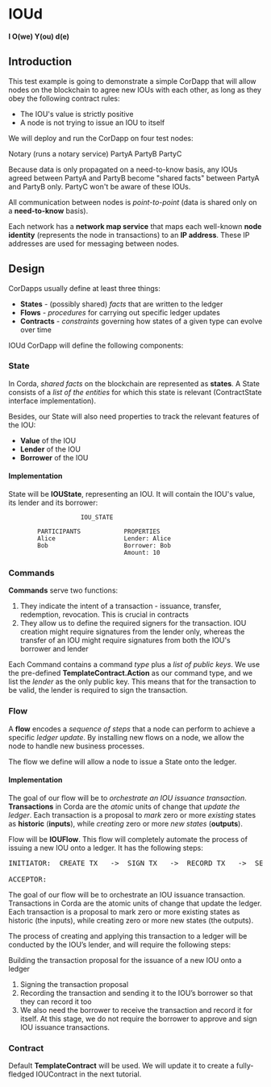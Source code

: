 # IOUd
**I O(we) Y(ou) d(e)**

## Introduction

This test example is going to demonstrate a simple CorDapp that will allow nodes on the blockchain to agree new IOUs with each other, as long as they obey the following contract rules:

- The IOU's value is strictly positive
- A node is not trying to issue an IOU to itself

We will deploy and run the CorDapp on four test nodes:

Notary (runs a notary service)
PartyA
PartyB
PartyC

Because data is only propagated on a need-to-know basis, any IOUs agreed between PartyA and PartyB become "shared facts" between PartyA and PartyB only. PartyC won't be aware of these IOUs.

All communication between nodes is *point-to-point* (data is shared only on a **need-to-know** basis).

Each network has a **network map service** that maps each well-known **node identity** (represents the node in transactions) to an **IP address**. These IP addresses are used for messaging between nodes.

## Design

CorDapps usually define at least three things:

- **States** - (possibly shared) *facts* that are written to the ledger
- **Flows** - *procedures* for carrying out specific ledger updates
- **Contracts** - *constraints* governing how states of a given type can evolve over time

IOUd CorDapp will define the following components:

### State

In Corda, *shared facts* on the blockchain are represented as **states**. A State consists of a *list of the entities* for which this state is relevant (ContractState interface implementation).

Besides, our State will also need properties to track the relevant features of the IOU:

- **Value** of the IOU
- **Lender** of the IOU
- **Borrower** of the IOU

#### Implementation

State will be **IOUState**, representing an IOU. It will contain the IOU's value, its lender and its borrower:

                        IOU_STATE

            PARTICIPANTS            PROPERTIES
            Alice                   Lender: Alice
            Bob                     Borrower: Bob
                                    Amount: 10

### Commands

**Commands** serve two functions:

1. They indicate the intent of a transaction - issuance, transfer, redemption, revocation. This is crucial in contracts
2. They allow us to define the required signers for the transaction. IOU creation might require signatures from the lender only, whereas the transfer of an IOU might require signatures from both the IOU's borrower and lender

Each Command contains a command *type* plus a *list of public keys*. 
We use the pre-defined **TemplateContract.Action** as our command type, and we list the *lender* as the only public key. This means that for the transaction to be valid, the lender is required to sign the transaction.

### Flow

A **flow** encodes a *sequence of steps* that a node can perform to achieve a specific *ledger update*. By installing new flows on a node, we allow the node to handle new business processes. 

The flow we define will allow a node to issue a State onto the ledger.

#### Implementation

The goal of our flow will be to *orchestrate an IOU issuance transaction*. **Transactions** in Corda are the *atomic* units of change that *update the ledger*. Each transaction is a proposal to *mark* zero or more *existing* states as **historic** (**inputs**), while *creating* zero or more *new states* (**outputs**).

Flow will be **IOUFlow**. This flow will completely automate the process of issuing a new IOU onto a ledger. It has the following steps:

<pre>
INITIATOR:  CREATE TX   ->  SIGN TX   ->  RECORD TX   ->  SEND (TX + BORRWER SIG) ->                END

ACCEPTOR:                                                                         -> RECORD TX  ->  END
</pre>

The goal of our flow will be to orchestrate an IOU issuance transaction. Transactions in Corda are the atomic units of change that update the ledger. Each transaction is a proposal to mark zero or more existing states as historic (the inputs), while creating zero or more new states (the outputs).

The process of creating and applying this transaction to a ledger will be conducted by the IOU’s lender, and will require the following steps:

Building the transaction proposal for the issuance of a new IOU onto a ledger
1. Signing the transaction proposal
2. Recording the transaction and sending it to the IOU’s borrower so that they can record it too
3. We also need the borrower to receive the transaction and record it for itself. At this stage, we do not require the borrower to approve and sign IOU issuance transactions. 

### Contract

Default **TemplateContract** will be used. We will update it to create a fully-fledged IOUContract in the next tutorial.

